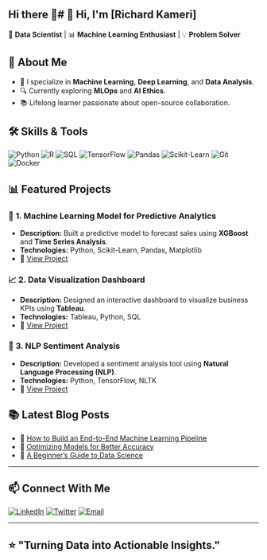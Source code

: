 ## Hi there 👋# 👋 Hi, I'm [Richard Kameri]

🎯 **Data Scientist** | 📊 **Machine Learning Enthusiast** | 💡 **Problem Solver**

## 🚀 About Me
- 🧠 I specialize in **Machine Learning**, **Deep Learning**, and **Data Analysis**.
- 🔍 Currently exploring **MLOps** and **AI Ethics**.
- 📚 Lifelong learner passionate about open-source collaboration.

## 🛠️ Skills & Tools

![Python](https://img.shields.io/badge/Python-3776AB?style=for-the-badge&logo=python&logoColor=white)
![R](https://img.shields.io/badge/R-276DC3?style=for-the-badge&logo=r&logoColor=white)
![SQL](https://img.shields.io/badge/SQL-4479A1?style=for-the-badge&logo=mysql&logoColor=white)
![TensorFlow](https://img.shields.io/badge/TensorFlow-FF6F00?style=for-the-badge&logo=tensorflow&logoColor=white)
![Pandas](https://img.shields.io/badge/Pandas-150458?style=for-the-badge&logo=pandas&logoColor=white)
![Scikit-Learn](https://img.shields.io/badge/Scikit--Learn-F7931E?style=for-the-badge&logo=scikit-learn&logoColor=white)
![Git](https://img.shields.io/badge/Git-F05032?style=for-the-badge&logo=git&logoColor=white)
![Docker](https://img.shields.io/badge/Docker-2496ED?style=for-the-badge&logo=docker&logoColor=white)


## 📊 Featured Projects

### 🧠 **1. Machine Learning Model for Predictive Analytics**
- **Description:** Built a predictive model to forecast sales using **XGBoost** and **Time Series Analysis**.
- **Technologies:** Python, Scikit-Learn, Pandas, Matplotlib
- 🔗 [View Project](https://github.com/RichardKameri/your-ml-project)

### 📈 **2. Data Visualization Dashboard**
- **Description:** Designed an interactive dashboard to visualize business KPIs using **Tableau**.
- **Technologies:** Tableau, Python, SQL
- 🔗 [View Project](https://india-credit-insights-hub.lovable.app/)

### 🤖 **3. NLP Sentiment Analysis**
- **Description:** Developed a sentiment analysis tool using **Natural Language Processing (NLP)**.
- **Technologies:** Python, TensorFlow, NLTK
- 🔗 [View Project](https://github.com/RichardKameri/your-nlp-project)

## 📚 Latest Blog Posts

- 📝 [How to Build an End-to-End Machine Learning Pipeline](#)
- 📝 [Optimizing Models for Better Accuracy](#)
- 📝 [A Beginner’s Guide to Data Science](#)

---

## 📫 Connect With Me

[![LinkedIn](https://img.shields.io/badge/LinkedIn-0A66C2?style=for-the-badge&logo=linkedin&logoColor=white)](https://www.linkedin.com/in/richard-kameri-689bbb317/)
[![Twitter](https://img.shields.io/badge/Twitter-1DA1F2?style=for-the-badge&logo=twitter&logoColor=white)](https://x.com/Richard17032067)
[![Email](https://img.shields.io/badge/Email-D14836?style=for-the-badge&logo=gmail&logoColor=white)](mailto:your.richardkameri327@gmail.com)

---

⭐ **"Turning Data into Actionable Insights."**
---
